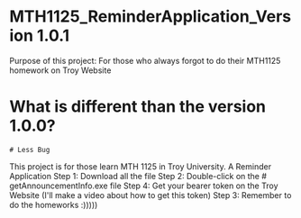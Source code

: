 # MTH1125_ReminderApplication_Version 1.0.1
Purpose of this project: For those who always forgot to do their MTH1125 homework on Troy Website

# What is different than the version 1.0.0?
    # Less Bug

This project is for those learn MTH 1125 in Troy University. A Reminder Application
Step 1: Download all the file
Step 2: Double-click on the # getAnnouncementInfo.exe file
Step 4: Get your bearer token on the Troy Website (I'll make a video about how to get this token)
Step 3: Remember to do the homeworks :)))))
